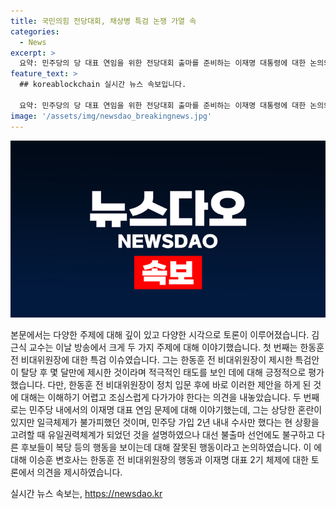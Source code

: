 ```yaml
---
title: 국민의힘 전당대회, 채상병 특검 논쟁 가열 속
categories:
  - News
excerpt: >
  요약: 민주당의 당 대표 연임을 위한 전당대회 출마를 준비하는 이재명 대통령에 대한 논의와 이에 대한 반응이 뜨겁다. 국민의힘 내에서는 최고위원 복당 문제와 친명계의 지배를 우려하면서 관련 사안에 대한 논란이 지속되고 있다. 이재명 대통령의 총선백서위원장 등 친명계 의원들의 최고위원 출마 선언에 대한 반응과 관측이 이어지고 있으며, 향후 이재명 2기 체제가 어떻게 흘러갈지 주목되고 있다. (150자)
feature_text: >
  ## koreablockchain 실시간 뉴스 속보입니다.

  요약: 민주당의 당 대표 연임을 위한 전당대회 출마를 준비하는 이재명 대통령에 대한 논의와 이에 대한 반응이 뜨겁다. 국민의힘 내에서는 최고위원 복당 문제와 친명계의 지배를 우려하면서 관련 사안에 대한 논란이 지속되고 있다. 이재명 대통령의 총선백서위원장 등 친명계 의원들의 최고위원 출마 선언에 대한 반응과 관측이 이어지고 있으며, 향후 이재명 2기 체제가 어떻게 흘러갈지 주목되고 있다. (150자)
image: '/assets/img/newsdao_breakingnews.jpg'
---
```


<p><img src="/assets/img/newsdao_breakingnews.jpg" alt="koreablockchain 속보" /></p>

<p>본문에서는 다양한 주제에 대해 깊이 있고 다양한 시각으로 토론이 이루어졌습니다. 김근식 교수는 이날 방송에서 크게 두 가지 주제에 대해 이야기했습니다. 첫 번째는 한동훈 전 비대위원장에 대한 특검 이슈였습니다. 그는 한동훈 전 비대위원장이 제시한 특검안이 탈당 후 몇 달만에 제시한 것이라며 적극적인 태도를 보인 데에 대해 긍정적으로 평가했습니다. 다만, 한동훈 전 비대위원장이 정치 입문 후에 바로 이러한 제안을 하게 된 것에 대해는 이해하기 어렵고 조심스럽게 다가가야 한다는 의견을 내놓았습니다. 두 번째로는 민주당 내에서의 이재명 대표 연임 문제에 대해 이야기했는데, 그는 상당한 혼란이 있지만 일극체제가 불가피했던 것이며, 민주당 가입 2년 내내 수사만 했다는 현 상황을 고려할 때 유일권력체계가 되었던 것을 설명하였으나 대선 불출마 선언에도 불구하고 다른 후보들이 복당 등의 행동을 보이는데 대해 잘못된 행동이라고 논의하였습니다. 이 에 대해 이승훈 변호사는 한동훈 전 비대위원장의 행동과 이재명 대표 2기 체제에 대한 토론에서 의견을 제시하였습니다.</p>
실시간 뉴스 속보는, <a href="https://newsdao.kr" rel="dofollow">https://newsdao.kr</a>


